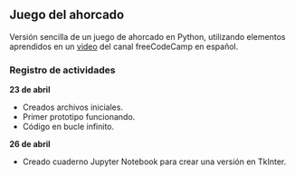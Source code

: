 ## Juego del ahorcado

Versión sencilla de un juego de ahorcado en Python, utilizando elementos aprendidos en un [video](https://www.youtube.com/watch?v=tWnyBD2src0&t=4519s) del canal freeCodeCamp en español.

### Registro de actividades

**23 de abril** 
- Creados archivos iniciales. 
- Primer prototipo funcionando.
- Código en bucle infinito.

**26 de abril**
- Creado cuaderno Jupyter Notebook para crear una versión en TkInter.
